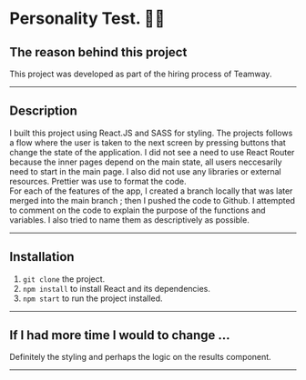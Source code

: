 # Personality Test. :woman_technologist:

## The reason behind this project

This project was developed as part of the hiring process of Teamway. 

---
## Description
I built this project using React.JS and SASS for styling. The projects follows a flow where the user is taken to the next screen by pressing buttons that change the state of the application. I did not see a need to use React Router because the inner pages depend on the main state, all users neccesarily need to start in the main page. I also did not use any libraries or external resources. Prettier was use to format the code.
<br>
For each of the features of the app, I created a branch locally that was later merged into the main branch ; then I pushed the code to Github. I attempted to comment on the code to explain the purpose of the functions and variables. I also tried to name them as descriptively as possible.

---
## Installation
1. `git clone` the project.
1. `npm install` to install React and its dependencies.
1. `npm start` to run the project installed.

---
## If I had more time I would to change ...
Definitely  the styling and perhaps the logic on the results component.

---








